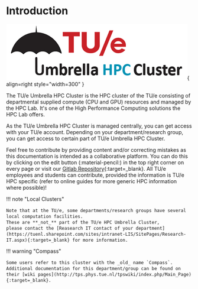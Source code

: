 # Introduction

![The Umbrella Cluster](../assets/images/hpc-umbrella-full.png){ align=right style="width=300" }

The TU/e Umbrella HPC Cluster is the HPC cluster of the TU/e consisting of departmental supplied compute (CPU and GPU)
resources and managed by the HPC Lab. It's one of the High Performance Computing solutions the HPC Lab offers.

As the TU/e Umbrella HPC Cluster is managed centrally, you can get access with your TU/e account. Depending on your
department/research group, you can get access to certain part of TU/e Umbrella HPC Cluster.

Feel free to contribute by providing content and/or correcting mistakes as this documentation is intended as a 
collaborative platform.
You can do this by clicking on the edit button (:material-pencil:) in the top right corner on every page or visit our [Gitlab Repository](https://gitlab.tue.nl/hpclab/website){:target=_blank}.
All TU/e employees and students can contribute, provided the information is TU/e HPC specific (refer to online guides for more generic HPC information where possible)!

!!! note "Local Clusters"

    Note that at the TU/e, some departments/research groups have several local computation facilities. 
    These are **_not_** part of the TU/e HPC Umbrella Cluster, 
    please contact the [Reasearch IT contact of your department](https://tuenl.sharepoint.com/sites/intranet-LIS/SitePages/Research-IT.aspx){:target=_blank} for more information.

!!! warning "Compass"

    Some users refer to this cluster with the _old_ name `Compass`. 
    Additional documentation for this department/group can be found on their [wiki pages](http://tps.phys.tue.nl/tpswiki/index.php/Main_Page){:target=_blank}. 
